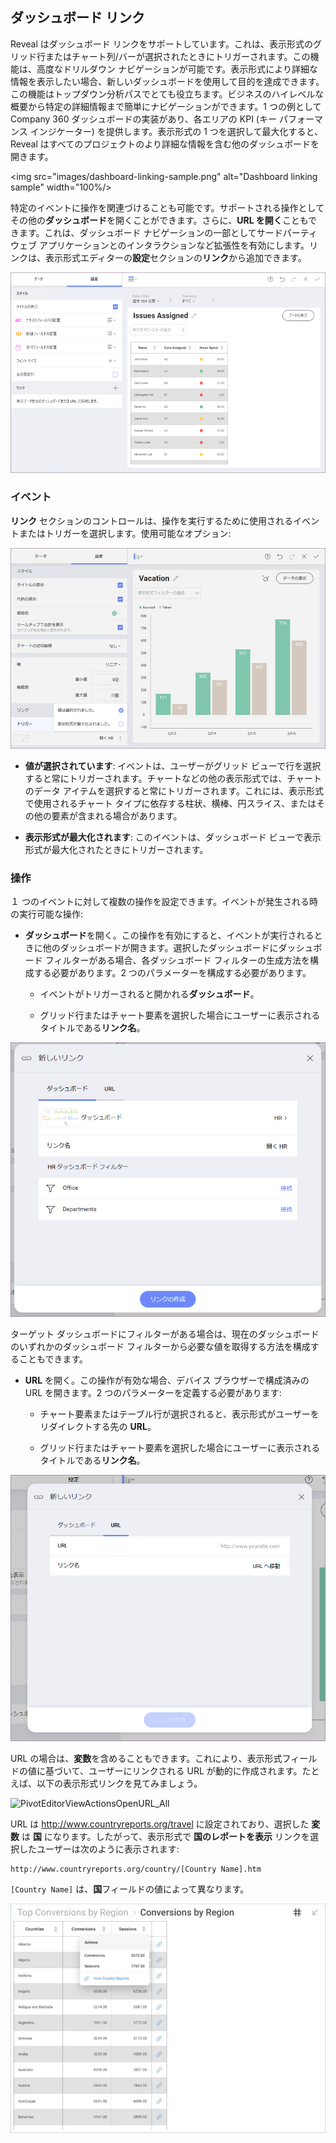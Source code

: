 ## ダッシュボード リンク

Reveal はダッシュボード リンクをサポートしています。これは、表示形式のグリッド行またはチャート列/バーが選択されたときにトリガーされます。この機能は、高度なドリルダウン ナビゲーションが可能です。表示形式により詳細な情報を表示したい場合、新しいダッシュボードを使用して目的を達成できます。この機能はトップダウン分析パスでとても役立ちます。ビジネスのハイレベルな概要から特定の詳細情報まで簡単にナビゲーションができます。1 つの例として Company 360 ダッシュボードの実装があり、各エリアの KPI (キー パフォーマンス インジケーター) を提供します。表示形式の 1 つを選択して最大化すると、Reveal はすべてのプロジェクトのより詳細な情報を含む他のダッシュボードを開きます。

<img src="images/dashboard-linking-sample.png" alt="Dashboard linking sample" width="100%/>

特定のイベントに操作を関連づけることも可能です。サポートされる操作としてその他の**ダッシュボード**を開くことができます。さらに、**URL を開く**こともできます。これは、ダッシュボード ナビゲーションの一部としてサードパーティ ウェブ アプリケーションとのインタラクションなど拡張性を有効にします。リンクは、表示形式エディターの**設定**セクションの**リンク**から追加できます。

![Pivot editor adding link](images/pivot-editor-linking2.png)

### イベント

**リンク** セクションのコントロールは、操作を実行するために使用されるイベントまたはトリガーを選択します。使用可能なオプション:

![Possible options shown in Trigger linking](images/pivot-editor-link-trigger.png)

  - **値が選択されています**: イベントは、ユーザーがグリッド ビューで行を選択すると常にトリガーされます。チャートなどの他の表示形式では、チャートのデータ アイテムを選択すると常にトリガーされます。これには、表示形式で使用されるチャート タイプに依存する柱状、横棒、円スライス、またはその他の要素が含まれる場合があります。

  - **表示形式が最大化されます**: このイベントは、ダッシュボード ビューで表示形式が最大化されたときにトリガーされます。

### 操作

１ つのイベントに対して複数の操作を設定できます。イベントが発生される時の実行可能な操作:

  - **ダッシュボード**を開く。この操作を有効にすると、イベントが実行されるときに他のダッシュボードが開きます。選択したダッシュボードにダッシュボード フィルターがある場合、各ダッシュボード フィルターの生成方法を構成する必要があります。2 つのパラメーターを構成する必要があります。

      - イベントがトリガーされると開かれる**ダッシュボード**。

      - グリッド行またはチャート要素を選択した場合にユーザーに表示されるタイトルである**リンク名**。

![Dashboard Action in the New Link Dialog](images/pivot-editor-actions-dashboard.png)

ターゲット ダッシュボードにフィルターがある場合は、現在のダッシュボードのいずれかのダッシュボード フィルターから必要な値を取得する方法を構成することもできます。

  - **URL** を開く。この操作が有効な場合、デバイス ブラウザーで構成済みの URL を開きます。2 つのパラメーターを定義する必要があります:

      - チャート要素またはテーブル行が選択されると、表示形式がユーザーをリダイレクトする先の **URL**。

      - グリッド行またはチャート要素を選択した場合にユーザーに表示されるタイトルである**リンク名**。

![URL Action in the New Link Dialog](images/PivotEditorViewActionsConfig_All.png)

URL の場合は、**変数**を含めることもできます。これにより、表示形式フィールドの値に基づいて、ユーザーにリンクされる URL が動的に作成されます。たとえば、以下の表示形式リンクを見てみましょう。

![PivotEditorViewActionsOpenURL\_All](images/PivotEditorViewActionsOpenURL_All.png)

URL は <http://www.countryreports.org/travel> に設定されており、選択した **変数** は **国** になります。したがって、表示形式で **国のレポートを表示** リンクを選択したユーザーは次のように表示されます:

    http://www.countryreports.org/country/[Country Name].htm

`[Country Name]` は、**国**フィールドの値によって異なります。

![Links added to pivot table with countries variables](images/dashboard-linking-variables.png)
